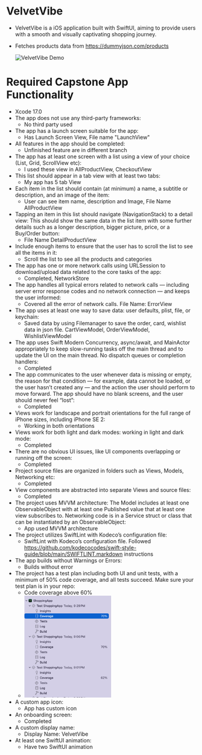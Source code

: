 # VelvetVibe 

* VelvetVibe is a iOS application built with SwiftUI, aiming to provide users with a smooth and visually captivating shopping journey.
* Fetches products data from https://dummyjson.com/products

  ![VelvetVibe Demo](Images/VelvetVibe.gif)

# Required Capstone App Functionality

* Xcode 17.0
* The app does not use any third-party frameworks:
  - No third party used
* The app has a launch screen suitable for the app:
  - Has Launch Screen View, File name "LaunchView"
* All features in the app should be completed:
  - Unfinished feature are in different branch
* The app has at least one screen with a list using a view of your choice (List, Grid, ScrollView etc):
  - I used these view in AllProductView, CheckoutView
* This list should appear in a tab view with at least two tabs:
  - My app has 5 tab View
* Each item in the list should contain (at minimum) a name, a subtitle or description, and an image of the item:
  - User can see item name, description and Image, File Name AllProductView
* Tapping an item in this list should navigate (NavigationStack)  to a detail view: This should show the same data in the list item with some further details such as a longer description, bigger picture, price, or a Buy/Order button:
  - File Name DetailProductView
* Include enough items to ensure that the user has to scroll the list to see all the items in it:
  - Scroll the list to see all the products and categories
* The app has one or more network calls using URLSession to download/upload data related to the core tasks of the app:
  - Completed, NetworkStore
* The app handles all typical errors related to network calls — including server error response codes and no network connection — and keeps the user informed:
  - Covered all the error of network calls. File Name: ErrorView
* The app uses at least one way to save data: user defaults, plist, file, or keychain:
  - Saved data by using Filemanager to save the order, card, wishlist data in json file.  CartViewModel, OrderViewModel, WishlistViewModel
* The app uses Swift Modern Concurrency, async/await, and MainActor appropriately to keep slow-running tasks off the main thread and to update the UI on the main thread. No dispatch queues or completion handlers:
  - Completed
* The app communicates to the user whenever data is missing or empty, the reason for that condition — for example, data cannot be loaded, or the user hasn’t created any — and the action the user should perform to move forward. The app should have no blank screens, and the user should never feel “lost”:
  - Completed
* Views work for landscape and portrait orientations for the full range of iPhone sizes, including iPhone SE 2:
  - Working in both orientations
* Views work for both light and dark modes: working in light and dark mode:
  - Completed
* There are no obvious UI issues, like UI components overlapping or running off the screen:
  - Completed
* Project source files are organized in folders such as Views, Models, Networking etc:
  - Completed
* View components are abstracted into separate Views and source files:
  - Completed
* The project uses MVVM architecture: The Model includes at least one ObservableObject with at least one Published value that at least one view subscribes to. Networking code is in a Service struct or class that can be instantiated by an ObservableObject:
  - App used MVVM architecture
* The project utilizes SwiftLint with Kodeco’s configuration file:
  - SwiftLint with Kodeco’s configuration file. Followed https://github.com/kodecocodes/swift-style-guide/blob/main/SWIFTLINT.markdown instructions
* The app builds without Warnings or Errors:
  - Builds without error
* The project has a test plan including both UI and unit tests, with a minimum of 50% code coverage, and all tests succeed. Make sure your test plan is in your repo:
  - Code coverage above 60%
  - <img src="Images/CodeCoverage.png" width="230">
* A custom app icon:
  - App has custom icon
* An onboarding screen:
  - Completed
* A custom display name:
  - Display Name: VelvetVibe
* At least one SwiftUI animation:
  - Have two SwiftUI animation

